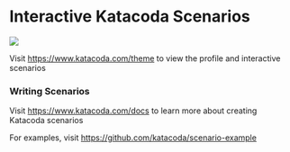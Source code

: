 # Interactive Katacoda Scenarios

[![](http://shields.katacoda.com/katacoda/theme/count.svg)](https://www.katacoda.com/theme "Get your profile on Katacoda.com")

Visit https://www.katacoda.com/theme to view the profile and interactive scenarios

### Writing Scenarios
Visit https://www.katacoda.com/docs to learn more about creating Katacoda scenarios

For examples, visit https://github.com/katacoda/scenario-example

